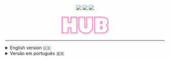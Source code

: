 <p align="center">
  <img src="https://img.shields.io/github/repo-size/aHub-Tech/hubtech?style=for-the-badge">
  <img src="https://img.shields.io/badge/React-JS-%23478cbf?logo=react&style=for-the-badge">
	<img src="https://img.shields.io/github/license/aHub-Tech/hubtech?style=for-the-badge">
</p>

<p align="center">
  <img src="https://raw.githubusercontent.com/aHub-Tech/hubtech/main/public/img/logo.png" alt="Hub logo written in uppercase with pink neon borders">
</p>

---

<details>
  <summary>English version 🇺🇸</summary>

## 🚀 A place to share knowledge

> We felt the need to have a place where creators, professionals and students of all levels could meet and share knowledge, so Hub was born, an open technology community with open-source projects, hackathons, meetups and much more content.

## 📚 Overview

This is the base repository for the Hub community website, everyone is free to contribute to the project by suggesting new features, bringing improvements or helping in any way to maintain the community.

## ✅ How to start

1. To setup the project:

```console
npm install
# or
yarn install
```

2. To compile and hot-reloads for development:

```console
npm run dev
# or
yarn dev
```

***For more configurations and how to customize, go to [NextJS Documentation](https://nextjs.org/docs).***

## 👋 Contribute

Want to contribute to this project? Click [here](CONTRIBUTING.md) for more details.

## 📜 License

This project is under license. Click [here](LICENSE.md) for more details.
	
</details>

<details>
  <summary>Versão em português 🇧🇷</summary>

## 🚀 Um lugar para compartilhar conhecimento

> Sentimos a necessidade de ter um lugar onde criadores, profissionais e estudantes de todos os níveis pudessem se encontrar e compartilhar conhecimento, então nasceu a Hub, uma comunidade de tecnologia aberta com projetos de código aberto, hackathons, encontros e muito mais.

## 📚 Introdução

Este é o repositório base para o site da comunidade Hub, todos são livres para contribuir com o projeto sugerindo novos recursos, trazendo melhorias ou ajudando de alguma forma a manter a comunidade.

## ✅ Como começar

1. Para iniciar/configurar o ambiente:

```console
npm install
# ou
yarn install
```

2. Para compilar e iniciar o ambiente local de testes:

```console
npm run dev
# ou
yarn dev
```

***Para mais configurações e saber como personalizar, confira a [Documentação do NextJS](https://nextjs.org/docs).***

## 👋 Contribua

Quer contribuir com o projeto? Clique [aqui](CONTRIBUTING.md) para mais detalhes.

## 📜 Licença

Este projeto está sob licença. Clique [aqui](LICENSE.md) para mais detalhes.
	
</details>
